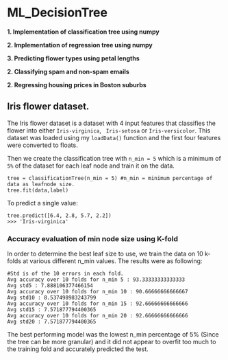 # ML_DecisionTree
**1. Implementation of classification tree using numpy**

**2. Implementation of regression tree using numpy**

**3. Predicting flower types using petal lengths**

**2. Classifying spam and non-spam emails**

**2. Regressing housing prices in Boston suburbs**
## Iris flower dataset.

The Iris flower dataset is a dataset with 4 input features that classifies the flower into either `Iris-virginica`, ` Iris-setosa` or `Iris-versicolor`. This dataset was loaded using my `loadData()` function and the first four features were converted to floats.

Then we create the classification tree with `n_min = 5` which is a minimum of `5%` of the dataset for each leaf node and train it on the data.

```
tree = classificationTree(n_min = 5) #n_min = minimum percentage of data as leafnode size.
tree.fit(data,label)
```

To predict a single value:
```
tree.predict([6.4, 2.8, 5.7, 2.2])
>>> 'Iris-virginica'
```
### Accuracy evaluation of min node size using K-fold

In order to determine the best leaf size to use, we train the data on 10 k-folds at various different n_min values. The results were as following:

```
#Std is of the 10 errors in each fold.
Avg accuracy over 10 folds for n_min 5 : 93.33333333333333
Avg std5 : 7.888106377466154
Avg accuracy over 10 folds for n_min 10 : 90.66666666666667
Avg std10 : 8.537498983243799
Avg accuracy over 10 folds for n_min 15 : 92.66666666666666
Avg std15 : 7.571877794400365
Avg accuracy over 10 folds for n_min 20 : 92.66666666666666
Avg std20 : 7.571877794400365
```

The best performing model was the lowest n_min percentage of 5% (Since the tree can be more granular) and it did not appear to overfit too much to the training fold and accurately predicted the test.
